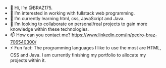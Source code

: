 - 👋 Hi, I’m @BRAZ175.
- 👀 I’m interested in working with fullstack web programming.
- 🌱 I’m currently learning html, css, JavaScript and Java.
- 💞️ I’m looking to collaborate on personal/real projects to gain more knowledge within these technologies.
- 📫 How can you contact me? https://www.linkedin.com/in/pedro-braz-706540300/
- ⚡ Fun fact: The programming languages ​​I like to use the most are HTML, CSS and Java.
                I am currently finishing my portfolio to allocate my projects within it.

<!---
BRAZ175/BRAZ175 is a ✨ special ✨ repository because its `README.md` (this file) appears on your GitHub profile.
You can click the Preview link to take a look at your changes.
--->
